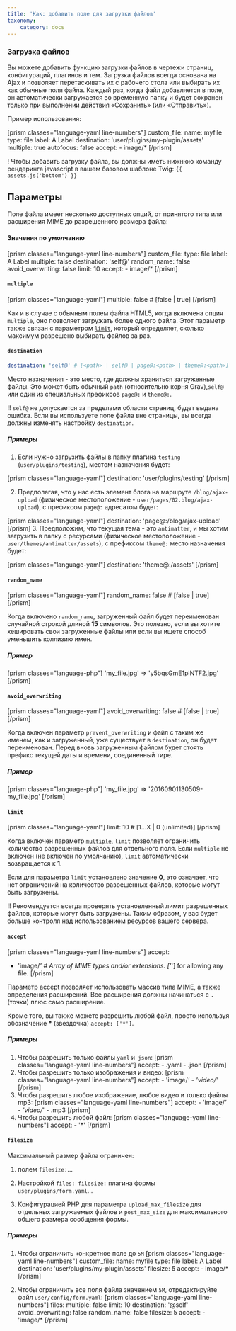 ```yaml
---
title: 'Как: добавить поле для загрузки файлов'
taxonomy:
    category: docs
---
```


### Загрузка файлов

Вы можете добавить функцию загрузки файлов в чертежи страниц, конфигураций, плагинов и тем. Загрузка файлов всегда основана на Ajax и позволяет перетаскивать их с рабочего стола или выбирать их как обычные поля файла. Каждый раз, когда файл добавляется в поле, он автоматически загружается во временную папку и будет сохранен только при выполнении действия «Сохранить» (или «Отправить»).

Пример использования:

[prism classes="language-yaml line-numbers"]
custom_file:
  name: myfile
  type: file
  label: A Label
  destination: 'user/plugins/my-plugin/assets'
  multiple: true
  autofocus: false
  accept:
    - image/*
[/prism]

! Чтобы добавить загрузку файла, вы должны иметь нижнюю команду рендеринга javascript в вашем базовом шаблоне Twig: `{{ assets.js('bottom') }}`

## Параметры

Поле файла имеет несколько доступных опций, от принятого типа или расширения MIME до разрешенного размера файла:

#### Значения по умолчанию

[prism classes="language-yaml line-numbers"]
custom_file:
  type: file
  label: A Label
  multiple: false
  destination: 'self@'
  random_name: false
  avoid_overwriting: false
  limit: 10
  accept:
    - image/*
[/prism]

#### `multiple`

[prism classes="language-yaml"]
multiple: false # [false | true]
[/prism]

Как и в случае с обычным полем файла HTML5, когда включена опция `multiple`, оно позволяет загружать более одного файла. Этот параметр также связан с параметром [`limit`](#limit), который определяет, сколько максимум разрешено выбирать файлов за раз.

#### `destination`

``` yaml
destination: 'self@' # [<path> | self@ | page@:<path> | theme@:<path>]
```

Место назначения - это место, где должны храниться загруженные файлы. Это может быть обычный `path` (относительно корня Grav),`self@` или один из специальных префиксов `page@:` и `theme@:`.

!! `self@` не допускается за пределами области страниц, будет выдана ошибка. Если вы используете поле файла вне страницы, вы всегда должны изменять настройку `destination`.

##### Примеры

1. Если нужно загрузить файлы в папку плагина `testing` (`user/plugins/testing`), местом назначения будет:

  [prism classes="language-yaml"]
  destination: 'user/plugins/testing'
  [/prism]

2. Предполагая, что у нас есть элемент блога на маршруте `/blog/ajax-upload` (физическое местоположение - `user/pages/02.blog/ajax-upload`), с префиксом `page@:` адресатом будет:

  [prism classes="language-yaml"]
  destination: 'page@:/blog/ajax-upload'
  [/prism]
3. Предположим, что текущая тема - это `antimatter`, и мы хотим загрузить в папку с ресурсами (физическое местоположение - `user/themes/antimatter/assets`), с префиксом `theme@:` место назначения будет:

   [prism classes="language-yaml"]
   destination: 'theme@:/assets'
   [/prism]

#### `random_name`

[prism classes="language-yaml"]
random_name: false # [false | true]
[/prism]

Когда включено `random_name`, загруженный файл будет переименован случайной строкой длиной **15** символов. Это полезно, если вы хотите хешировать свои загруженные файлы или если вы ищете способ уменьшить коллизию имен.

##### Пример
[prism classes="language-php"]
'my_file.jpg' => 'y5bqsGmE1plNTF2.jpg'
[/prism]

#### `avoid_overwriting`

[prism classes="language-yaml"]
avoid_overwriting: false # [false | true]
[/prism]

Когда включен параметр `prevent_overwriting` и файл с таким же именем, как и загруженный, уже существует в `destination`, он будет переименован. Перед вновь загруженным файлом будет стоять префикс текущей даты и времени, соединенный тире.

##### Пример
[prism classes="language-php"]
'my_file.jpg' => '20160901130509-my_file.jpg'
[/prism]

#### `limit`

[prism classes="language-yaml"]
limit: 10 # [1...X | 0 (unlimited)]
[/prism]

Когда включен параметр [`multiple`](#multiple), `limit` позволяет ограничить количество разрешенных файлов для отдельного поля. Если `multiple` не включен (не включен по умолчанию), `limit` автоматически возвращается к **1**.

Если для параметра `limit` установлено значение **0**, это означает, что нет ограничений на количество разрешенных файлов, которые могут быть загружены.

!! Рекомендуется всегда проверять установленный лимит разрешенных файлов, которые могут быть загружены. Таким образом, у вас будет больше контроля над использованием ресурсов вашего сервера.

#### `accept`

[prism classes="language-yaml line-numbers"]
accept:
  - 'image/*' # Array of MIME types and/or extensions. ['*'] for allowing any file.
[/prism]

Параметр accept позволяет использовать массив типа MIME, а также определения расширений. Все расширения должны начинаться с `.` (точки) плюс само расширение.

Кроме того, вы также можете разрешить любой файл, просто используя обозначение __*__ (звездочка) `accept: ['*']`.

##### Примеры

1. Чтобы разрешить только файлы `yaml` и` json`:
   [prism classes="language-yaml line-numbers"]
     accept:
       - .yaml
       - .json
   [/prism]
2. Чтобы разрешить только изображения и видео:
   [prism classes="language-yaml line-numbers"]
     accept:
       - 'image/*'
       - 'video/*'
   [/prism]
3. Чтобы разрешить любое изображение, любое видео и только файлы mp3:
   [prism classes="language-yaml line-numbers"]
     accept:
       - 'image/*'
       - 'video/*'
       - .mp3
   [/prism]
4. Чтобы разрешить любой файл:
   [prism classes="language-yaml line-numbers"]
     accept:
       - '*'
   [/prism]

#### `filesize`

Максимальный размер файла ограничен:

1. полем `filesize:`...

2. Настройкой `files: filesize:` плагина формы `user/plugins/form.yaml`...

3. Конфигурацией PHP для параметра `upload_max_filesize` для отдельных загружаемых файлов и `post_max_size` для максимального общего размера сообщения формы.

##### Примеры

1. Чтобы ограничить конкретное поле до `5M`
   [prism classes="language-yaml line-numbers"]
   custom_file:
     name: myfile
     type: file
     label: A Label
     destination: 'user/plugins/my-plugin/assets'
     filesize: 5
     accept:
       - image/*
   [/prism]

2. Чтобы ограничить все поля файла значением `5M`, отредактируйте файл `user/config/form.yaml`:
   [prism classes="language-yaml line-numbers"]
   files:
     multiple: false
     limit: 10
     destination: '@self'
     avoid_overwriting: false
     random_name: false
     filesize: 5
     accept:
       - 'image/*
   [/prism]

